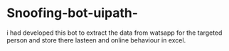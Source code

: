# Snoofing-bot-uipath-
i had developed this bot to extract the data from watsapp for the targeted person and store there lasteen and online behaviour in excel.
